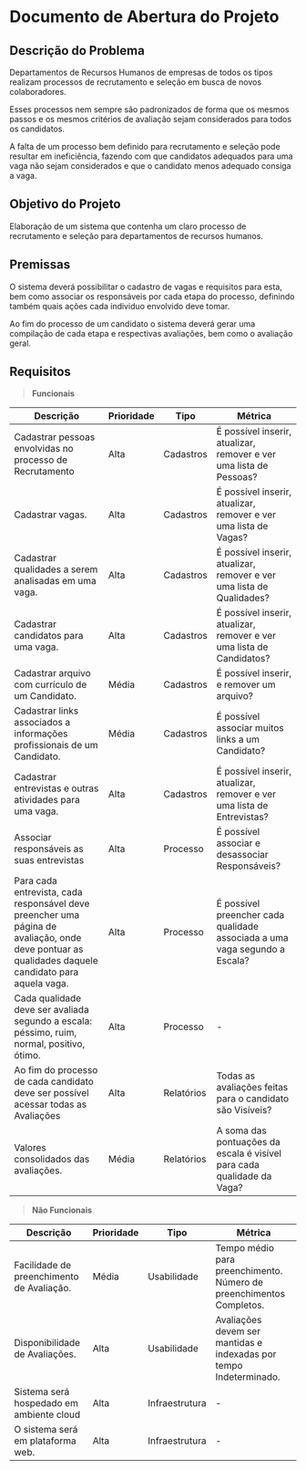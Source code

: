 # Documento de Abertura do Projeto

## Descrição do Problema 

Departamentos de Recursos Humanos de empresas de todos os tipos realizam processos de recrutamento e seleção em busca de novos colaboradores. 

Esses processos nem sempre são padronizados de forma que os mesmos passos e os mesmos critérios de avaliação sejam considerados para todos os candidatos.

A falta de um processo bem definido para recrutamento e seleção pode resultar em ineficiência, fazendo com que candidatos adequados para uma vaga não sejam considerados e que o candidato menos adequado consiga a vaga.

## Objetivo do Projeto

Elaboração de um sistema que contenha um claro processo de recrutamento e seleção para departamentos de recursos humanos. 

## Premissas

O sistema deverá possibilitar o cadastro de vagas e requisitos para esta, bem como associar os responsáveis por cada etapa do processo, definindo também quais ações cada individuo envolvido deve tomar. 

Ao fim do processo de um candidato o sistema deverá gerar uma compilação de cada etapa e respectivas avaliações, bem como o avaliação geral.

## Requisitos

> **Funcionais**

|Descrição|Prioridade|Tipo|Métrica|
|---------|----------|----|-------|
|Cadastrar pessoas envolvidas no processo de Recrutamento|Alta|Cadastros|É possível inserir, atualizar, remover e ver uma lista de Pessoas?|
|Cadastrar vagas. |Alta|Cadastros|É possível inserir, atualizar, remover e ver uma lista de Vagas?|
|Cadastrar qualidades a serem analisadas em uma vaga.|Alta|Cadastros|É possível inserir, atualizar, remover e ver uma lista de Qualidades?|
|Cadastrar candidatos para uma vaga.|Alta|Cadastros|É possível inserir, atualizar, remover e ver uma lista de Candidatos?|
|Cadastrar arquivo com currículo de um Candidato.|Média|Cadastros|É possível inserir, e remover um arquivo?|
|Cadastrar links associados a informações profissionais de um Candidato.|Média|Cadastros|É possível associar muitos links a um Candidato?|
|Cadastrar entrevistas e outras atividades para uma vaga.|Alta|Cadastros|É possível inserir, atualizar, remover e ver uma lista de Entrevistas?|
|Associar responsáveis as suas entrevistas|Alta|Processo|É possível associar e desassociar Responsáveis?|
|Para cada entrevista, cada responsável deve preencher uma página de avaliação, onde deve pontuar as qualidades daquele candidato para aquela vaga.|Alta|Processo|É possível preencher cada qualidade associada a uma vaga segundo a Escala?|
|Cada qualidade deve ser avaliada segundo a escala: péssimo, ruim, normal, positivo, ótimo.|Alta|Processo|-|
|Ao fim do processo de cada candidato deve ser possível acessar todas as Avaliações|Alta|Relatórios|Todas as avaliações feitas para o candidato são Visíveis?|
|Valores consolidados das avaliações.|Média|Relatórios|A soma das pontuações da escala é visível para cada qualidade da Vaga?|


> **Não Funcionais**

|Descrição|Prioridade|Tipo|Métrica|
|---------|----------|----|-------|
|Facilidade de preenchimento de Avaliação.|Média|Usabilidade|Tempo médio para preenchimento. Número de preenchimentos Completos.|
|Disponibilidade de Avaliações.|Alta|Usabilidade|Avaliações devem ser mantidas e indexadas por tempo Indeterminado.|
|Sistema será hospedado em ambiente cloud|Alta|Infraestrutura|-|
|O sistema será em plataforma web.|Alta|Infraestrutura|-|


